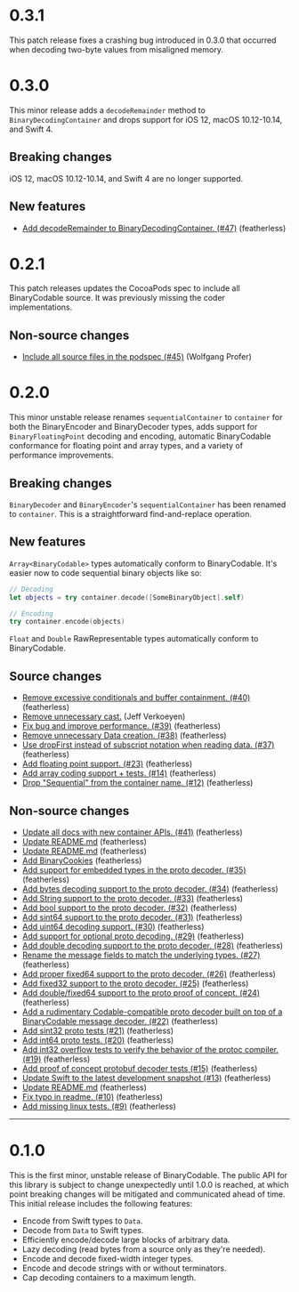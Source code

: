 # 0.3.1

This patch release fixes a crashing bug introduced in 0.3.0 that occurred when decoding two-byte values from misaligned memory.

# 0.3.0

This minor release adds a `decodeRemainder` method to `BinaryDecodingContainer` and drops support for iOS 12, macOS 10.12-10.14, and Swift 4.

## Breaking changes

iOS 12, macOS 10.12-10.14, and Swift 4 are no longer supported.

## New features

* [Add decodeRemainder to BinaryDecodingContainer. (#47)](https://github.com/jverkoey/BinaryCodable/commit/2d4834e4972c46bdb3ec59d025ba29b7e9b7522b) (featherless)

# 0.2.1

This patch releases updates the CocoaPods spec to include all BinaryCodable source. It was previously missing the coder implementations.

## Non-source changes

* [Include all source files in the podspec (#45)](https://github.com/jverkoey/BinaryCodable/commit/c315e31380eee7d1db6e0b36add1dce101d4f62e) (Wolfgang Profer)

# 0.2.0

This minor unstable release renames `sequentialContainer` to `container` for both the BinaryEncoder and BinaryDecoder types, adds support for `BinaryFloatingPoint` decoding and encoding, automatic BinaryCodable conformance for floating point and array types, and a variety of performance improvements.

## Breaking changes

`BinaryDecoder` and `BinaryEncoder`'s `sequentialContainer` has been renamed to `container`. This is a straightforward find-and-replace operation.

## New features

`Array<BinaryCodable>` types automatically conform to BinaryCodable. It's easier now to code sequential binary objects like so:

```swift
// Decoding
let objects = try container.decode([SomeBinaryObject].self)

// Encoding
try container.encode(objects)
```

`Float` and `Double` RawRepresentable types automatically conform to BinaryCodable.

## Source changes

* [Remove excessive conditionals and buffer containment. (#40)](https://github.com/jverkoey/BinaryCodable/commit/4daaee9f3cf4c66da0f488940f5681e03b510306) (featherless)
* [Remove unnecessary cast.](https://github.com/jverkoey/BinaryCodable/commit/5308cd3139368daac29f5f60b4fc22ae6cc59a57) (Jeff Verkoeyen)
* [Fix bug and improve performance. (#39)](https://github.com/jverkoey/BinaryCodable/commit/1e9c21bc4be6e5501825665c0a73f9e87b909ffa) (featherless)
* [Remove unnecessary Data creation. (#38)](https://github.com/jverkoey/BinaryCodable/commit/49ca3e2430a51af9fd37afb15ee9b902789153e3) (featherless)
* [Use dropFirst instead of subscript notation when reading data. (#37)](https://github.com/jverkoey/BinaryCodable/commit/b1889da65bde47336bf9fa9418cde40863ffb09e) (featherless)
* [Add floating point support. (#23)](https://github.com/jverkoey/BinaryCodable/commit/2e3185ec72a7371ef9402e46b80f161849052ae9) (featherless)
* [Add array coding support + tests. (#14)](https://github.com/jverkoey/BinaryCodable/commit/9a56a79308d1096c31479f1c592b5fa331be0707) (featherless)
* [Drop "Sequential" from the container name. (#12)](https://github.com/jverkoey/BinaryCodable/commit/6b9d1ab11d77f1654dc7ef9c28eec2f52dbccf8f) (featherless)

## Non-source changes

* [Update all docs with new container APIs. (#41)](https://github.com/jverkoey/BinaryCodable/commit/c2843b87559d485cbffe7b299fd31e6ac841dc59) (featherless)
* [Update README.md](https://github.com/jverkoey/BinaryCodable/commit/ec5d1f5256f07b004b210fd9b5f5e897030a34cb) (featherless)
* [Update README.md](https://github.com/jverkoey/BinaryCodable/commit/49ce0b41000a92306c326e80333af9a427611b48) (featherless)
* [Add BinaryCookies](https://github.com/jverkoey/BinaryCodable/commit/8f85cba939ed36003389dcc1b3fdfc941bf4a333) (featherless)
* [Add support for embedded types in the proto decoder. (#35)](https://github.com/jverkoey/BinaryCodable/commit/397ccc9bb1dff24bba000b7d42d82a0115a8c74c) (featherless)
* [Add bytes decoding support to the proto decoder. (#34)](https://github.com/jverkoey/BinaryCodable/commit/1328fce67b03b5a41d99730389f21068150d2d4a) (featherless)
* [Add String support to the proto decoder. (#33)](https://github.com/jverkoey/BinaryCodable/commit/07e1c1c3fea8ac4def6fa89639a7c30e9ace217d) (featherless)
* [Add bool support to the proto decoder. (#32)](https://github.com/jverkoey/BinaryCodable/commit/0e93d2224f1a5303ec411015f8ae312aa17beb28) (featherless)
* [Add sint64 support to the proto decoder. (#31)](https://github.com/jverkoey/BinaryCodable/commit/8108735cc28ec8ad1cda549b6b5ce30ca3783427) (featherless)
* [Add uint64 decoding support. (#30)](https://github.com/jverkoey/BinaryCodable/commit/8cbf0bf2f9f7048a1cae01c3f006be3f1a0d533a) (featherless)
* [Add support for optional proto decoding. (#29)](https://github.com/jverkoey/BinaryCodable/commit/b87134d57dc152978bc214f0c7c5a13a3c033144) (featherless)
* [Add double decoding support to the proto decoder. (#28)](https://github.com/jverkoey/BinaryCodable/commit/4c303bfa0d1a6e259ab55674a7afe18409e2ebad) (featherless)
* [Rename the message fields to match the underlying types. (#27)](https://github.com/jverkoey/BinaryCodable/commit/6d937eca935c2eaed901771be83d3c124aa338d8) (featherless)
* [Add proper fixed64 support to the proto decoder. (#26)](https://github.com/jverkoey/BinaryCodable/commit/1c227a1e8f15e709d42cf8cdf0a13221b7a96e49) (featherless)
* [ Add fixed32 support to the proto decoder. (#25)](https://github.com/jverkoey/BinaryCodable/commit/e135e3ca651b91cafe5bcb3ae5babec3935fbad3) (featherless)
* [Add double/fixed64 support to the proto proof of concept. (#24)](https://github.com/jverkoey/BinaryCodable/commit/6e32bee3c8fc98a0ab4b588a0fad0df6226e7769) (featherless)
* [Add a rudimentary Codable-compatible proto decoder built on top of a BinaryCodable message decoder. (#22)](https://github.com/jverkoey/BinaryCodable/commit/21cf2f7c4a7e03f039bd8750ee1e6c91869aecd2) (featherless)
* [Add sint32 proto tests (#21)](https://github.com/jverkoey/BinaryCodable/commit/33f58fc19bbc7ca2bdfd78cc1aee034cdf06607d) (featherless)
* [Add int64 proto tests. (#20)](https://github.com/jverkoey/BinaryCodable/commit/17adab86bedc1981254ac431134a1fd6ed812ab2) (featherless)
* [Add int32 overflow tests to verify the behavior of the protoc compiler. (#19)](https://github.com/jverkoey/BinaryCodable/commit/6d4b7c9eb11643904602c68bfb5079d5e71fe5d2) (featherless)
* [ Add proof of concept protobuf decoder tests (#15)](https://github.com/jverkoey/BinaryCodable/commit/96bf29b4f9fc808c5e1772fe2712f4018e1265ee) (featherless)
* [Update Swift to the latest development snapshot (#13)](https://github.com/jverkoey/BinaryCodable/commit/9cca6e629d352890181d81ce0d2dd47dd2bd6649) (featherless)
* [Update README.md](https://github.com/jverkoey/BinaryCodable/commit/176b7718796104ad22447b4ec86b9e09cb66d8af) (featherless)
* [Fix typo in readme. (#10)](https://github.com/jverkoey/BinaryCodable/commit/ba811ac24e7114628d22792e60620e144b410c88) (featherless)
* [Add missing linux tests. (#9)](https://github.com/jverkoey/BinaryCodable/commit/d2d2c558f0c4d205ff51816965dc3be62fb69a10) (featherless)

---

# 0.1.0

This is the first minor, unstable release of BinaryCodable. The public API for this library is subject to change unexpectedly until 1.0.0 is reached, at which point breaking changes will be mitigated and communicated ahead of time. This initial release includes the following features:

- Encode from Swift types to `Data`.
- Decode from `Data` to Swift types.
- Efficiently encode/decode large blocks of arbitrary data.
- Lazy decoding (read bytes from a source only as they're needed).
- Encode and decode fixed-width integer types.
- Encode and decode strings with or without terminators.
- Cap decoding containers to a maximum length.

